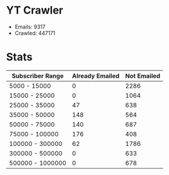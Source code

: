 # YT Crawler
- Emails: 9317
- Crawled: 447171

# Stats
| Subscriber Range  | Already Emailed | Not Emailed |
|-------|-------|-------|
| 5000 - 15000 | 0 | 2286 |
| 15000 - 25000 | 0 | 1064 |
| 25000 - 35000 | 47 | 638 |
| 35000 - 50000 | 148 | 564 |
| 50000 - 75000 | 140 | 687 |
| 75000 - 100000 | 176 | 408 |
| 100000 - 300000 | 62 | 1786 |
| 300000 - 500000 | 0 | 633 |
| 500000 - 1000000 | 0 | 678 |
